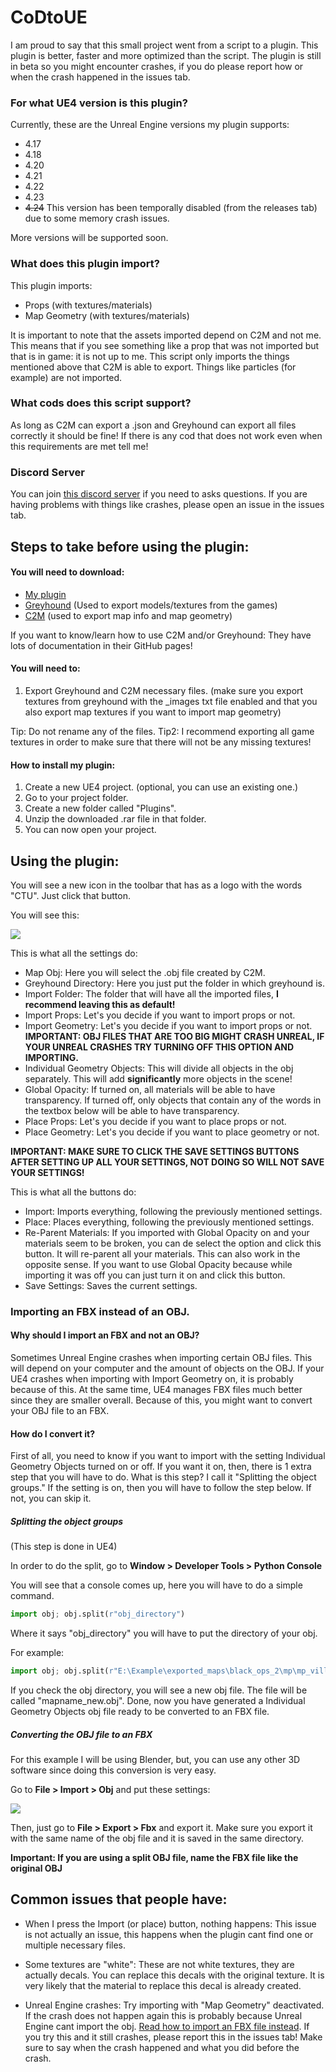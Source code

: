 # CoDtoUE

I am proud to say that this small project went from a script to a plugin. This plugin is better, faster and more optimized than the script. The plugin is still in beta so you might encounter crashes, if you do please report how or when the crash happened in the issues tab.


### For what UE4 version is this plugin?

Currently, these are the Unreal Engine versions my plugin supports:
- 4.17
- 4.18
- 4.20
- 4.21
- 4.22
- 4.23
- ~~4.24~~ This version has been temporally disabled (from the releases tab) due to some memory crash issues.

More versions will be supported soon.


### What does this plugin import?

This plugin imports:
- Props (with textures/materials)
- Map Geometry (with textures/materials)

It is important to note that the assets imported depend on C2M and not me. This means that if you see something like a prop that was not imported but that is in game: it is not up to me. This script only imports the things mentioned above that C2M is able to export. Things like particles (for example) are not imported.


### What cods does this script support?

As long as C2M can export a .json and Greyhound can export all files correctly it should be fine! If there is any cod that does not work even when this requirements are met tell me!

### Discord Server

You can join [this discord server](https://discord.gg/c3eYJPM) if you need to asks questions. If you are having problems with things like crashes, please open an issue in the issues tab.

## Steps to take before using the plugin:

#### You will need to download:

- [My plugin](https://github.com/AgenteDog/CoDtoUE4/releases)
- [Greyhound](https://github.com/Scobalula/Greyhound/releases) (Used to export models/textures from the games)
- [C2M](https://github.com/sheilan102/C2M) (used to export map info and map geometry)

If you want to know/learn how to use C2M and/or Greyhound: They have lots of documentation in their GitHub pages!

#### You will need to:
1. Export Greyhound and C2M necessary files. (make sure you export textures from greyhound with the \_images txt file enabled and that you also export map textures if you want to import map geometry)

Tip: Do not rename any of the files.
Tip2: I recommend exporting all game textures in order to make sure that there will not be any missing textures!

#### How to install my plugin:

1. Create a new UE4 project. (optional, you can use an existing one.)
2. Go to your project folder.
3. Create a new folder called "Plugins".
4. Unzip the downloaded .rar file in that folder.
5. You can now open your project.


## Using the plugin:

You will see a new icon in the toolbar that has as a logo with the words "CTU". Just click that button.

You will see this:

![](https://i.imgur.com/eRFkN8o.png)

This is what all the settings do:

- Map Obj: Here you will select the .obj file created by C2M.
- Greyhound Directory: Here you just put the folder in which greyhound is.
- Import Folder: The folder that will have all the imported files, **I recommend leaving this as default!**
- Import Props: Let's you decide if you want to import props or not.
- Import Geometry: Let's you decide if you want to import props or not. **IMPORTANT: OBJ FILES THAT ARE TOO BIG MIGHT CRASH UNREAL, IF YOUR UNREAL CRASHES TRY TURNING OFF THIS OPTION AND IMPORTING.**
- Individual Geometry Objects: This will divide all objects in the obj separately. This will add **significantly** more objects in the scene!
- Global Opacity: If turned on, all materials will be able to have transparency. If turned off, only objects that contain any of the words in the textbox below will be able to have transparency.
- Place Props: Let's you decide if you want to place props or not.
- Place Geometry: Let's you decide if you want to place geometry or not.

**IMPORTANT: MAKE SURE TO CLICK THE SAVE SETTINGS BUTTONS AFTER SETTING UP ALL YOUR SETTINGS, NOT DOING SO WILL NOT SAVE YOUR SETTINGS!**

This is what all the buttons do:
- Import: Imports everything, following the previously mentioned settings.
- Place: Places everything, following the previously mentioned settings.
- Re-Parent Materials: If you imported with Global Opacity on and your materials seem to be broken, you can de select the option and click this button. It will re-parent all your materials. This can also work in the opposite sense. If you want to use Global Opacity because while importing it was off you can just turn it on and click this button.
- Save Settings: Saves the current settings.

### Importing an FBX instead of an OBJ.

#### Why should I import an FBX and not an OBJ?

Sometimes Unreal Engine crashes when importing certain OBJ files. This will depend on your computer and the amount of objects on the OBJ.  If your UE4 crashes when importing with Import Geometry on, it is probably because of this. At the same time, UE4 manages FBX files much better since they are smaller overall. Because of this, you might want to convert your OBJ file to an FBX.

#### How do I convert it?

First of all, you need to know if you want to import with the setting Individual Geometry Objects turned on or off. If you want it on, then, there is 1 extra step that you will have to do. What is this step? I call it "Splitting the object groups." If the setting is on, then you will have to follow the step below. If not, you can skip it.

##### Splitting the object groups

(This step is done in UE4)

In order to do the split, go to **Window > Developer Tools > Python Console**

You will see that a console comes up, here you will have to do a simple command.

```python
import obj; obj.split(r"obj_directory")
```

Where it says "obj_directory" you will have to put the directory of your obj.

For example:
```python
import obj; obj.split(r"E:\Example\exported_maps\black_ops_2\mp\mp_village\mp_village.obj")
```

If you check the obj directory, you will see a new obj file. The file will be called "mapname_new.obj". Done, now you have generated a Individual Geometry Objects obj file ready to be converted to an FBX file.

##### Converting the OBJ file to an FBX
For this example I will be using Blender, but, you can use any other 3D software since doing this conversion is very easy.

Go to **File > Import > Obj** and put these settings:


![](https://i.imgur.com/1eJhh8g.png)


Then, just go to **File > Export > Fbx** and export it. Make sure you export it with the same name of the obj file and it is saved in the same directory.

**Important: If you are using a split OBJ file, name the FBX file like the original OBJ**


## Common issues that people have:

- When I press the Import (or place) button, nothing happens: This issue is not actually an issue, this happens when the plugin cant find one or multiple necessary files.

- Some textures are "white": These are not white textures, they are actually decals. You can replace this decals with the original texture. It is very likely that the material to replace this decal is already created.

- Unreal Engine crashes: Try importing with "Map Geometry" deactivated. If the crash does not happen again this is probably because Unreal Engine cant import the obj. [Read how to import an FBX file instead](https://github.com/AgenteDog/CoDtoUE4#importing-an-fbx-instead-of-an-obj). If you try this and it still crashes, please report this in the issues tab! Make sure to say when the crash happened and what you did before the crash.
